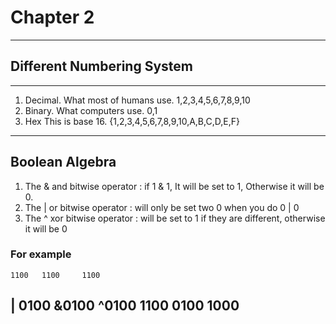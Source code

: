 # Chapter 2
---
## Different Numbering System
---
1. Decimal. What most of humans use. 1,2,3,4,5,6,7,8,9,10
2. Binary.  What computers use. 0,1
3. Hex      This is base 16. {1,2,3,4,5,6,7,8,9,10,A,B,C,D,E,F}

---
## Boolean Algebra
1. The & and bitwise operator : if 1 & 1, It will be set to 1, Otherwise it will be 0.
2. The |  or bitwise operator : will only be set two 0 when you do 0 | 0
3. The ^ xor bitwise operator : will be set to 1 if they are different, otherwise it will be 0

### For example
    1100   1100     1100  
  | 0100  &0100    ^0100
    1100   0100     1000
---